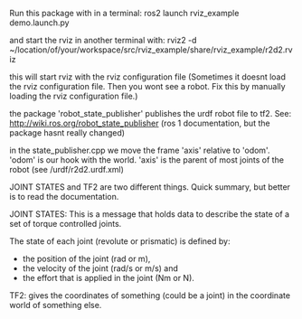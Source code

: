 Run this package with in a terminal:
ros2 launch rviz_example demo.launch.py

and start the rviz in another terminal with:
rviz2 -d ~/location/of/your/workspace/src/rviz_example/share/rviz_example/r2d2.rviz

this will start rviz with the rviz configuration file
(Sometimes it doesnt load the rviz configuration file. Then you wont see a robot.
Fix this by manually loading the rviz configuration file.)


the package 'robot_state_publisher' publishes the urdf robot file to tf2.
See: http://wiki.ros.org/robot_state_publisher  (ros 1 documentation, but the package hasnt really changed)


in the state_publisher.cpp we move the frame 'axis' relative to 'odom'. 'odom' is
our hook with the world. 'axis' is the parent of most joints of the robot (see 
/urdf/r2d2.urdf.xml) 

JOINT STATES and TF2 are two different things. Quick summary, but better is to
read the documentation.

JOINT STATES:
This is a message that holds data to describe the state of a set of torque controlled joints.

The state of each joint (revolute or prismatic) is defined by:
  * the position of the joint (rad or m),
  * the velocity of the joint (rad/s or m/s) and 
  * the effort that is applied in the joint (Nm or N).

TF2:
gives the coordinates of something (could be a joint) in the coordinate world of
something else.
